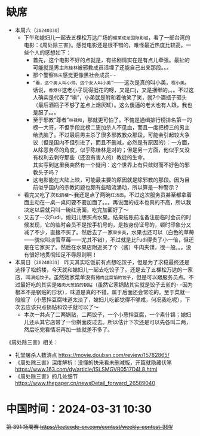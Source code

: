 
# 缺席

- 本周六（`20240330`） 
  * 下午和媳妇儿一起去五棵松万达广场的`耀莱成龙国际影城`，看了一部台湾的电影：《周处除三害》。感觉电影还是很不错的，难怪最近热度比较高。一些个人的感想如下：
    + 首先，这个电影不好的点就是，有些剧情实在是有点儿牵强。最扯的可能就是男主`陈桂林`被邪教成员活埋了还能自己出来那段。。。
    + 那个警察`陈灰`感觉更像黑社会成员- -
    + `“看，这个男人叫小帅，这个女人叫小美”`——这次是真的叫小美，`程小美`。话说，`香港仔`这老小子玩得挺花的呀，又是口j，又是捆绑的。。。不过这人确实是代表了“嗔”，小弟就是附和着他笑了笑，就7个酒瓶子砸头（最后酒瓶子不够了差点上烟灰缸）。这么傻逼的老大也有人跟，我也是服了。。。
    + 至于邪教“尊者”`林禄和`，那就更可怕了。不愧是通缉排行榜排名第一的榜一大哥，不但手段比榜二更加杀人不见血，而且一度把榜三的男主给洗脑了。不过最后男主杀了很多邪教教众那段，可能会引起较大争议（但是国内不但引进了，而且不删减，必然是有原因的）：一方面，从除恶务尽的角度，似乎陈桂林是对的；但是另一方面，他似乎又没有权利去剥夺那些（还没有害人的）教徒的生命。 <br> 其实写到这里我突然有一个疑问：这个世界上有只敛财而不好色的邪教头子吗？
    + 这电影能在大陆上映，可能最主要的原因就是除邪教的那段。因为目前似乎国内的宗教问题也颇有些暗流涌动，所以算是一种警示？
  * 看完又吃了次`松鹤楼`～我还是点了两碗`红汤面`。不过这次服务员甚至都拿着面主动在一桌一桌问要不要加面了。。。再说面的成本也真的不高，所以我决定以后就只叫一碗红汤面，吃完加面好了～
  * 又去了一次Fudi，媳妇儿想买点水果。结果结账前准备注册临时会员的时候发现，它的临时会员不是按手机号的，是按身份证号的，顿时印象分又减了不少，直接不买了。然后去了一家`果多美`，水果也还可以（白色的草莓——貌似叫淡雪草莓——尤其不错），不过就是比Fudi得贵了小一倍，但还是在它家买了。然后在水果店附近买了个（酱）牛肉夹馍，很一般。。。没有很好地贯彻知足不辱原则啊！
- 本周日（`20240331`） 昨天其实吃饭前有点想吃饺子，但是为了求稳最终还是选择了松鹤楼，今天就和媳妇儿一起去吃饺子了。还是去了五棵松万达的一家店，叫`满姐饺子`。虽然她家菜单没有`猪肉韭菜馅的饺子`，但是可以跟服务员点。不过最好吃的其实是`猪肉大葱馅的锅贴`（虽然它家锅贴其实就是饺子去煎的- -因为根本不是锅贴的形状），味道是真的不错，属于后面还会常吃的。至于菜就一般般了（小葱拌豆腐味道太淡了，媳妇儿吃都觉得不够咸，何况我吃呢），下次去应该只点锅贴和饺子就可以了～
  * 本次一共点了二两锅贴，二两饺子，一个小葱拌豆腐，一个素什锦；媳妇儿还从其它店带了一份擀面皮过去。所以估计下次还是可以先各叫二两，然后吃完看情况再加一些就差不多了。

《周处除三害》相关：
- 礼堂屠杀人数清点 https://movie.douban.com/review/15782865/
- 《周处除三害》深度解析：没懂的快来看未删减版，开篇就隐藏伏笔 https://www.163.com/dy/article/ISLSMGVR0517D4L8.html
- 《周处除三害》的几处细节 https://www.thepaper.cn/newsDetail_forward_26589040

# 中国时间：2024-03-31 10:30

~~第 391 场周赛 https://leetcode-cn.com/contest/weekly-contest-391/~~
